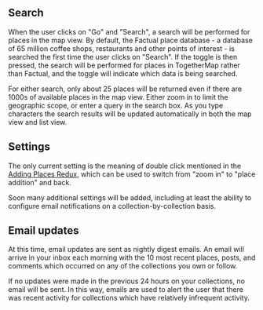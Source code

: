 ## Search

When the user clicks on "Go" and "Search", a search will be performed for places in the map view.  By default, the Factual place database - a database of 65 million coffee shops, restaurants and other points of interest - is searched the first time the user clicks on "Search".  If the toggle is then pressed, the search will be performed for places in TogetherMap rather than Factual, and the toggle will indicate which data is being searched.

For either search, only about 25 places will be returned even if there are 1000s of available places in the map view.  Either zoom in to limit the geographic scope, or enter a query in the search box.  As you type characters the search results will be updated automatically in both the map view and list view.

## Settings

The only current setting is the meaning of double click mentioned in the [Adding Places Redux](basics.md), which can be used to switch from "zoom in" to "place addition" and back.

Soon many additional settings will be added, including at least the ability to configure email notifications on a collection-by-collection basis.

## Email updates

At this time, email updates are sent as nightly digest emails.  An email will arrive in your inbox each morning with the 10 most recent places, posts, and comments which occurred on any of the collections you own or follow.

If no updates were made in the previous 24 hours on your collections, no email will be sent.  In this way, emails are used to alert the user that there was recent activity for collections which have relatively infrequent activity.